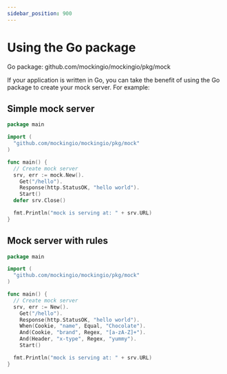 ```yaml
---
sidebar_position: 900
---
```


# Using the Go package

Go package: github.com/mockingio/mockingio/pkg/mock

If your application is written in Go, you can take the benefit of using the Go package to create your mock server. For example:

## Simple mock server

```go title="simple mock server"
package main

import (
  "github.com/mockingio/mockingio/pkg/mock"
)

func main() {
  // Create mock server
  srv, err := mock.New().
    Get("/hello").
    Response(http.StatusOK, "hello world").
    Start()
  defer srv.Close()

  fmt.Println("mock is serving at: " + srv.URL)
}
```

## Mock server with rules

```go title="Create mock server with rules "
package main

import (
  "github.com/mockingio/mockingio/pkg/mock"
)

func main() {
  // Create mock server
  srv, err := New().
    Get("/hello").
    Response(http.StatusOK, "hello world").
    When(Cookie, "name", Equal, "Chocolate").
    And(Cookie, "brand", Regex, "[a-zA-Z]+").
    And(Header, "x-type", Regex, "yummy").
    Start()

  fmt.Println("mock is serving at: " + srv.URL)
}
```
